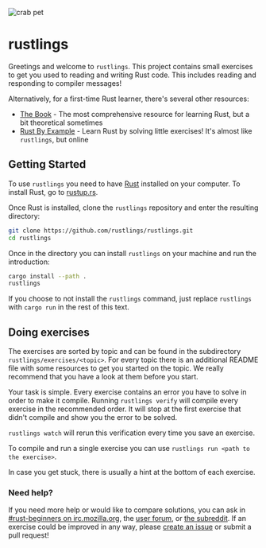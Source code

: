 ![crab pet](http://i.imgur.com/LbZJgmm.gif) 

# rustlings

Greetings and welcome to `rustlings`. This project contains small exercises to get you used to reading and writing Rust code. This includes reading and responding to compiler messages!

Alternatively, for a first-time Rust learner, there's several other resources:

- [The Book](https://doc.rust-lang.org/book/index.html) - The most comprehensive resource for learning Rust, but a bit theoretical sometimes
- [Rust By Example](https://doc.rust-lang.org/rust-by-example/index.html) - Learn Rust by solving little exercises! It's almost like `rustlings`, but online

## Getting Started

To use `rustlings` you need to have [Rust](https://www.rust-lang.org/) installed on your computer. To install Rust, go to [rustup.rs](https://rustup.rs/).

Once Rust is installed, clone the `rustlings` repository and enter the resulting directory:

```bash
git clone https://github.com/rustlings/rustlings.git
cd rustlings
```

Once in the directory you can install `rustlings` on your machine and run the introduction:

```bash
cargo install --path .
rustlings
```

If you choose to not install the `rustlings` command, just replace `rustlings` with `cargo run` in the rest of this text.

## Doing exercises

The exercises are sorted by topic and can be found in the subdirectory `rustlings/exercises/<topic>`. For every topic there is an additional README file with some resources to get you started on the topic. We really recommend that you have a look at them before you start. 

Your task is simple. Every exercise contains an error you have to solve in order to make it compile. Running `rustlings verify` will compile every exercise in the recommended order. It will stop at the first exercise that didn't compile and show you the error to be solved.

`rustlings watch` will rerun this verification every time you save an exercise.

To compile and run a single exercise you can use `rustlings run <path to the exercise>`.

In case you get stuck, there is usually a hint at the bottom of each exercise.

### Need help?

If you need more help or would like to compare solutions, you can ask in [#rust-beginners on
irc.mozilla.org](https://chat.mibbit.com/?server=irc.mozilla.org&channel=%23rust-beginners ), the
[user forum](https://users.rust-lang.org/), or [the subreddit](https://reddit.com/r/rust). If an
exercise could be improved in any way, please [create an
issue](https://github.com/carols10cents/rustlings/issues/new) or submit a pull request!
